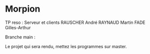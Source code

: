 # Morpion
TP reso : Serveur et clients
RAUSCHER André
RAYNAUD Martin
FADE Gilles-Arthur


Branche main :

Le projet qui sera rendu, mettez les programmes sur master.
